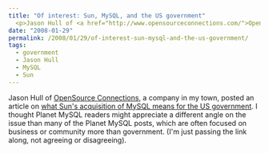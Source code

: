 ```yaml
---
title: "Of interest: Sun, MySQL, and the US government"
  <p>Jason Hull of <a href="http://www.opensourceconnections.com/">OpenSource Connections</a>, a company in my town, posted an article on <a href="http://www.opensourceconnections.com/2008/01/29/what-does-suns-mysql-acquisition-mean-for-government-it-usage/">what Sun's acquisition of MySQL means for the US government</a>.  I thought Planet MySQL readers might appreciate a different angle on the issue than many of the Planet MySQL posts, which are often focused on business or community more than government.  (I'm just passing the link along, not agreeing or disagreeing).</p>
date: "2008-01-29"
permalink: /2008/01/29/of-interest-sun-mysql-and-the-us-government/
tags:
  - government
  - Jason Hull
  - MySQL
  - Sun
---
```

Jason Hull of [OpenSource Connections][1], a company in my town, posted an article on [what Sun's acquisition of MySQL means for the US government][2]. I thought Planet MySQL readers might appreciate a different angle on the issue than many of the Planet MySQL posts, which are often focused on business or community more than government. (I'm just passing the link along, not agreeing or disagreeing).

 [1]: http://www.opensourceconnections.com/
 [2]: http://www.opensourceconnections.com/2008/01/29/what-does-suns-mysql-acquisition-mean-for-government-it-usage/
